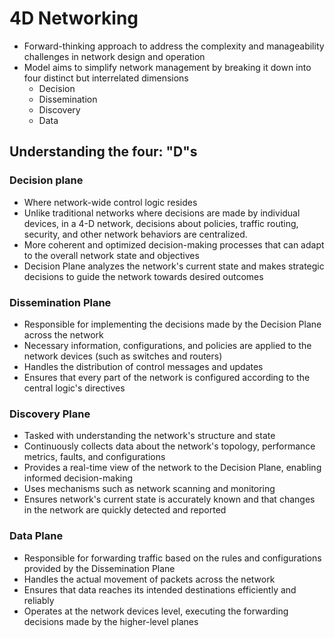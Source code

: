 # 4D Networking
- Forward-thinking approach to address the complexity and manageability challenges in network design and operation
- Model aims to simplify network management by breaking it down into four distinct but interrelated dimensions
  - Decision
  - Dissemination
  - Discovery
  - Data

## Understanding the four: "D"s
### Decision plane
- Where network-wide control logic resides
- Unlike traditional networks where decisions are made by individual devices, in a 4-D network, decisions about policies, traffic routing, security, and other network behaviors are centralized.
- More coherent and optimized decision-making processes that can adapt to the overall network state and objectives
- Decision Plane analyzes the network's current state and makes strategic decisions to guide the network towards desired outcomes
### Dissemination Plane
- Responsible for implementing the decisions made by the Decision Plane across the network
- Necessary information, configurations, and policies are applied to the network devices (such as switches and routers)
- Handles the distribution of control messages and updates
- Ensures that every part of the network is configured according to the central logic's directives
### Discovery Plane
- Tasked with understanding the network's structure and state
- Continuously collects data about the network's topology, performance metrics, faults, and configurations
- Provides a real-time view of the network to the Decision Plane, enabling informed decision-making
- Uses mechanisms such as network scanning and monitoring
- Ensures network's current state is accurately known and that changes in the network are quickly detected and reported
### Data Plane
- Responsible for forwarding traffic based on the rules and configurations provided by the Dissemination Plane
- Handles the actual movement of packets across the network
- Ensures that data reaches its intended destinations efficiently and reliably
- Operates at the network devices level, executing the forwarding decisions made by the higher-level planes

